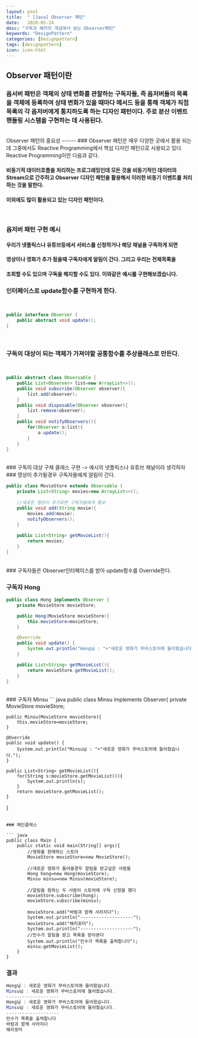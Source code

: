 ```yaml
---
layout: post
title:  " [Java] Observer 패턴"
date:   2020-05-24
desc: "구독과 해지의 개념에서 보는 Observer패턴"
keywords: "DesignPattern"
categories: [Designpattern]
tags: [designpattern]
icon: icon-html
---
```


Observer 패턴이란
------
### 옵서버 패턴은 객체의 상태 변화를 관찰하는 구독자들, 즉 옵저버들의 목록을 객체에 등록하여 상태 변화가 있을 때마다 메서드 등을 통해 객체가 직접 목록의 각 옵저버에게 통지하도록 하는 디자인 패턴이다. 주로 분산 이벤트 핸들링 시스템을 구현하는 데 사용된다.
<br/>
Observer 패턴의 중요성
------
### Observer 패턴은 매우 다양한 곳에서 활용 되는데 그중에서도 Reactive Programming에서 핵심 디자인 패턴으로 사용되고 있다. Reactive Programming이란 다음과 같다.

#### 비동기적 데이터흐름을 처리하는 프로그래밍인데 모든 것을 비동기적인 데이터의 Stream으로 간주하고 Observer 디자인 패턴을 활용해서 이러한 비동기 이벤트를 처리하는 것을 말한다.
#### 이외에도 많이 활용되고 있는 디자인 패턴이다.

<br/>

### 옵저버 패턴 구현 예시
#### 우리가 넷플릭스나 유튜브등에서 서비스를 신청하거나 해당 채널을 구독하게 되면 
#### 영상이나 영화가 추가 됬을때 구독자에게 알림이 간다. 그리고 우리는 전체목록을 
#### 조회할 수도 있으며 구독을 해지할 수도 있다. 이와같은 예시를 구현해보겠습니다.


### 인터페이스로 update함수를 구현하게 한다.
<br/>

``` java
public interface Observer {
    public abstract void update();
}
```
<br/>

### 구독의 대상이 되는 객체가 가져야할 공통함수를 추상클래스로 만든다.

<br/>

``` java
public abstract class Observable {
    public List<Observer> list=new ArrayList<>();
    public void subscribe(Observer observer){
        list.add(observer);
    }
    public void disposable(Observer observer){
        list.remove(observer);
    }
    public void notifyObservers(){
        for(Observer o:list){
            o.update();
        }
    }
}
```
<br/>
### 구독의 대상 구체 클래스 구현 -> 예시의 넷플릭스나 유튜브 채널이라 생각하자
### 영상이 추가될경우 구독자들에게 알림이 간다.

``` java
public class MovieStore extends Observable {
    private List<String> movies=new ArrayList<>();
    
    //새로운 영상이 추가되면 구독자들에게 통보
    public void add(String movie){
        movies.add(movie);
        notifyObservers();
    }
    
    public List<String> getMovieList(){
        return movies;
    }
}
```

<br/>
### 구독자들은 Observer인터페이스를 받아 update함수를 Override한다.

### 구독자 Hong
``` java
public class Hong implements Observer {
    private MovieStore movieStore;

    public Hong(MovieStore movieStore){
        this.movieStore=movieStore;
    }

    @Override
    public void update() {
        System.out.println("Hong님 : "+"새로운 영화가 무비스토어에 들어왔습니다.");
    }

    public List<String> getMovieList(){
        return movieStore.getMovieList();
    }
}

```
<br/>
### 구독자 Minsu
``` java
public class Minsu implements Observer{
    private MovieStore movieStore;

    public Minsu(MovieStore movieStore){
        this.movieStore=movieStore;
    }

    @Override
    public void update() {
        System.out.println("Minsu님 : "+"새로운 영화가 무비스토어에 들어왔습니다.");
    }

    public List<String> getMovieList(){
        for(String s:movieStore.getMovieList()){
            System.out.println(s);
        }
        return movieStore.getMovieList();
    }
}

```

### 메인클래스

``` java
public class Main {
    public static void main(String[] args){
        //영화를 판매하는 스토어
        MovieStore movieStore=new MovieStore();

        //새로운 영화가 들어올경우 알림을 받고싶은 사람들
        Hong hong=new Hong(movieStore);
        Minsu minsu=new Minsu(movieStore);

        //알림을 원하는 두 사람이 스토어에 구독 신청을 했다
        movieStore.subscribe(hong);
        movieStore.subscribe(minsu);

        movieStore.add("바람과 함께 사라지다");
        System.out.println("--------------------");
        movieStore.add("해리포터");
        System.out.println("--------------------");
        //민수가 알림을 받고 목록을 받아본다
        System.out.println("민수가 목록을 출력합니다");
        minsu.getMovieList();
    }
}

```

### 결과
``` java
Hong님 : 새로운 영화가 무비스토어에 들어왔습니다.
Minsu님 : 새로운 영화가 무비스토어에 들어왔습니다.
--------------------
Hong님 : 새로운 영화가 무비스토어에 들어왔습니다.
Minsu님 : 새로운 영화가 무비스토어에 들어왔습니다.
--------------------
민수가 목록을 출력합니다
바람과 함께 사라지다
해리포터

```
